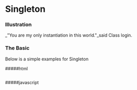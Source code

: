 Singleton
=====================
### Illustration

 _"You are my only instantiation in this world."_said Class login.

### The Basic
Below is a simple examples for Singleton

#####html
```html
```

#####javascript
```javascript
```